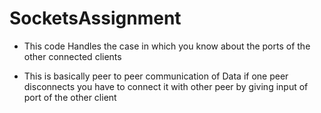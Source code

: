 # SocketsAssignment

- This code Handles the case in which you know about the ports
of the other connected clients

- This is basically  peer to peer communication of Data if one
peer disconnects you have to connect it with other peer by giving 
input of port of the other client
